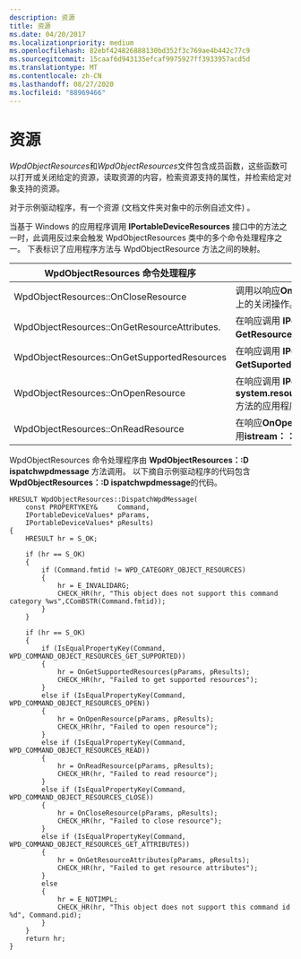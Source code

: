 ```yaml
---
description: 资源
title: 资源
ms.date: 04/20/2017
ms.localizationpriority: medium
ms.openlocfilehash: 82ebf424826888130bd352f3c769ae4b442c77c9
ms.sourcegitcommit: 15caaf6d943135efcaf9975927ff3933957acd5d
ms.translationtype: MT
ms.contentlocale: zh-CN
ms.lasthandoff: 08/27/2020
ms.locfileid: "88969466"
---
```

# <a name="resources"></a>资源


*WpdObjectResources*和*WpdObjectResources*文件包含成员函数，这些函数可以打开或关闭给定的资源，读取资源的内容，检索资源支持的属性，并检索给定对象支持的资源。

对于示例驱动程序，有一个资源 (文档文件夹对象中的示例自述文件) 。

当基于 Windows 的应用程序调用 **IPortableDeviceResources** 接口中的方法之一时，此调用反过来会触发 WpdObjectResources 类中的多个命令处理程序之一。 下表标识了应用程序方法与 WpdObjectResource 方法之间的映射。

| WpdObjectResources 命令处理程序           | 说明                                                                                                                            |
|----------------------------------------------|----------------------------------------------------------------------------------------------------------------------------------------|
| WpdObjectResources::OnCloseResource          | 调用以响应**OnOpenResource**返回的**IStream**对象上的关闭操作。                                    |
| WpdObjectResources::OnGetResourceAttributes. | 在响应调用 **IPortableDeviceResources：： GetResourceAttributes** 方法的应用程序时调用。                          |
| WpdObjectResources::OnGetSupportedResources  | 在响应调用 **IPortableDeviceResources：： GetSuportedResources** 方法的应用程序时调用。                           |
| WpdObjectResources::OnOpenResource           | 在响应调用 **IPortableDeviceResources：： system.resources.resourcemanager.getstream** 方法的应用程序时调用。                                      |
| WpdObjectResources::OnReadResource           | 在响应**OnOpenResource**返回的**istream**对象上调用**istream：： Read**方法的应用程序时调用。 |

 

WpdObjectResources 命令处理程序由 **WpdObjectResources：:D ispatchwpdmessage** 方法调用。 以下摘自示例驱动程序的代码包含 **WpdObjectResources：:D ispatchwpdmessage**的代码。

```ManagedCPlusPlus
HRESULT WpdObjectResources::DispatchWpdMessage(
    const PROPERTYKEY&     Command,
    IPortableDeviceValues* pParams,
    IPortableDeviceValues* pResults)
{
    HRESULT hr = S_OK;

    if (hr == S_OK)
    {
        if (Command.fmtid != WPD_CATEGORY_OBJECT_RESOURCES)
        {
            hr = E_INVALIDARG;
            CHECK_HR(hr, "This object does not support this command category %ws",CComBSTR(Command.fmtid));
        }
    }

    if (hr == S_OK)
    {
        if (IsEqualPropertyKey(Command, WPD_COMMAND_OBJECT_RESOURCES_GET_SUPPORTED))
        {
            hr = OnGetSupportedResources(pParams, pResults);
            CHECK_HR(hr, "Failed to get supported resources");
        }
        else if (IsEqualPropertyKey(Command, WPD_COMMAND_OBJECT_RESOURCES_OPEN))
        {
            hr = OnOpenResource(pParams, pResults);
            CHECK_HR(hr, "Failed to open resource");
        }
        else if (IsEqualPropertyKey(Command, WPD_COMMAND_OBJECT_RESOURCES_READ))
        {
            hr = OnReadResource(pParams, pResults);
            CHECK_HR(hr, "Failed to read resource");
        }
        else if (IsEqualPropertyKey(Command, WPD_COMMAND_OBJECT_RESOURCES_CLOSE))
        {
            hr = OnCloseResource(pParams, pResults);
            CHECK_HR(hr, "Failed to close resource");
        }
        else if (IsEqualPropertyKey(Command, WPD_COMMAND_OBJECT_RESOURCES_GET_ATTRIBUTES))
        {
            hr = OnGetResourceAttributes(pParams, pResults);
            CHECK_HR(hr, "Failed to get resource attributes");
        }
        else
        {
            hr = E_NOTIMPL;
            CHECK_HR(hr, "This object does not support this command id %d", Command.pid);
        }
    }
    return hr;
}
```

 

 




